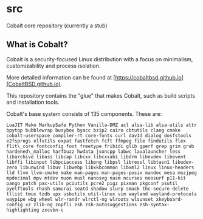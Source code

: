 # src
Cobalt core repository (currently a stub)

## What is Cobalt?
Cobalt is a security-focused Linux distribution with a focus on minimalism, customizability and process isolation.

More detailed information can be found at [https://cobaltbsd.github.io](CobaltBSD.github.io).

This repository contains the "glue" that makes Cobalt, such as build scripts and installation tools.

Cobalt's base system consists of 135 components. These are:

`LuaJIT Mako MarkupSafe Python Vanilla-DMZ acl alsa-lib alsa-utils attr bpytop bubblewrap busybox byacc bzip2 cairo cbtutils clang cmake cobalt-userspace compiler-rt core-fonts curl dav1d dialog dosfstools e2fsprogs elfutils expat fastfetch fcft ffmpeg file findutils flex flit\_core fontconfig foot freetype fribidi glib gperf grep grim grub hardened\_malloc harfbuzz hwdata jsoncpp labwc lavalauncher less libarchive libass libcap libcxx libcxxabi libdrm libevdev libevent libffi libinput libpciaccess libpng libpsl libressl libtasn1 libudev-zero libunwind libuv libwebp libxkbcommon libxml2 linux linux-headers lld llvm llvm-cmake make man-pages man-pages-posix mandoc mesa mozjpeg mpdecimal mpv mtdev muon musl nanosvg nasm ncurses neosurf p11-kit pango patch pax-utils pciutils pcre2 pigz pixman pkgconf psutil pyelftools rhash samurai seatd shadow slurp smack thc-secure-delete tllist tmux tzdb upx usbutils util-linux vim wayland wayland-protocols waypipe wbg wheel wlr-randr wlrctl-ng wlroots wlsunset xkeyboard-config xz zlib-ng zopfli zsh zsh-autosuggestions zsh-syntax-highlighting zxcvbn-c`
